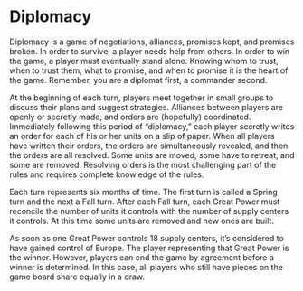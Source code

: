 # Diplomacy

Diplomacy is a game of negotiations, alliances, promises kept, and
promises broken. In order to survive, a player needs help from
others. In order to win the game, a player must eventually stand
alone. Knowing whom to trust, when to trust them, what to promise,
and when to promise it is the heart of the game. Remember, you are
a diplomat first, a commander second.

At the beginning of each turn, players meet together in small groups
to discuss their plans and suggest strategies. Alliances between
players are openly or secretly made, and orders are (hopefully)
coordinated. Immediately following this period of “diplomacy,”
each player secretly writes an order for each of his or her units on a
slip of paper. When all players have written their orders, the orders
are simultaneously revealed, and then the orders are all resolved.
Some units are moved, some have to retreat, and some are removed.
Resolving orders is the most challenging part of the rules and
requires complete knowledge of the rules.

Each turn represents six months of time. The first turn is called
a Spring turn and the next a Fall turn. After each Fall turn, each
Great Power must reconcile the number of units it controls with the
number of supply centers it controls. At this time some units are
removed and new ones are built.

As soon as one Great Power controls 18 supply centers, it’s considered to have gained
control of Europe. The player representing that Great Power is the winner. However,
players can end the game by agreement before a winner is determined. In this case, all
players who still have pieces on the game board share equally in a draw.